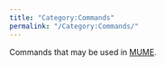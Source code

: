 ```yaml
---
title: "Category:Commands"
permalink: "/Category:Commands/"
---
```


Commands that may be used in [MUME](MUME "wikilink").